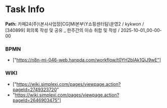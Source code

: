 # Task Info

**Path:** 카페24(주)\본사사업장\[CG]MI본부\Y쇼핑센터팀\운영2 / kykwon / [340899] 회의록 작성 및 공유 _ 한주간의 이슈 취합 및 작성 / 2025-10-01_00-00-00

### BPMN
- ["https://n8n-mi-046-web.hanpda.com/workflow/t0YH2blAk1QjJ9wE"]

### WIKI
- ["https://wiki.simplexi.com/pages/viewpage.action?pageId=2749323720"
- "https://wiki.simplexi.com/pages/viewpage.action?pageId=2646903475"]

